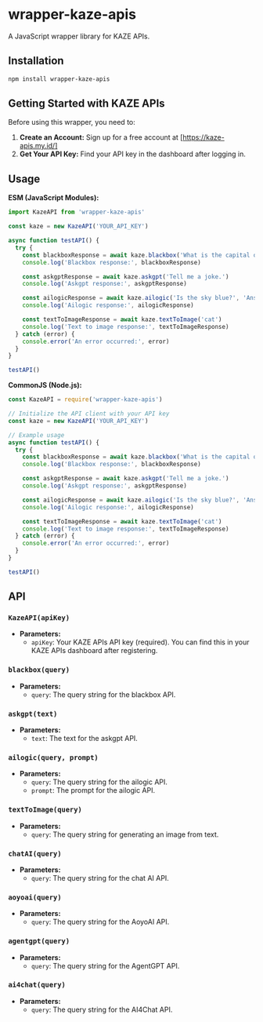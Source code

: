 # wrapper-kaze-apis

A JavaScript wrapper library for KAZE APIs.

## Installation

```bash
npm install wrapper-kaze-apis
```

## Getting Started with KAZE APIs

Before using this wrapper, you need to:

1.  **Create an Account:** Sign up for a free account at [https://kaze-apis.my.id/]
2.  **Get Your API Key:** Find your API key in the dashboard after logging in.

## Usage

**ESM (JavaScript Modules):**

```javascript
import KazeAPI from 'wrapper-kaze-apis'

const kaze = new KazeAPI('YOUR_API_KEY')

async function testAPI() {
  try {
    const blackboxResponse = await kaze.blackbox('What is the capital of France?')
    console.log('Blackbox response:', blackboxResponse)

    const askgptResponse = await kaze.askgpt('Tell me a joke.')
    console.log('Askgpt response:', askgptResponse)

    const ailogicResponse = await kaze.ailogic('Is the sky blue?', 'Answer with yes or no.')
    console.log('Ailogic response:', ailogicResponse)

    const textToImageResponse = await kaze.textToImage('cat')
    console.log('Text to image response:', textToImageResponse)
  } catch (error) {
    console.error('An error occurred:', error)
  }
}

testAPI()
```

**CommonJS (Node.js):**

```javascript
const KazeAPI = require('wrapper-kaze-apis')

// Initialize the API client with your API key
const kaze = new KazeAPI('YOUR_API_KEY')

// Example usage
async function testAPI() {
  try {
    const blackboxResponse = await kaze.blackbox('What is the capital of France?')
    console.log('Blackbox response:', blackboxResponse)

    const askgptResponse = await kaze.askgpt('Tell me a joke.')
    console.log('Askgpt response:', askgptResponse)

    const ailogicResponse = await kaze.ailogic('Is the sky blue?', 'Answer with yes or no.')
    console.log('Ailogic response:', ailogicResponse)

    const textToImageResponse = await kaze.textToImage('cat')
    console.log('Text to image response:', textToImageResponse)
  } catch (error) {
    console.error('An error occurred:', error)
  }
}

testAPI()
```

## API

### `KazeAPI(apiKey)`

- **Parameters:**
  - `apiKey`: Your KAZE APIs API key (required). You can find this in your KAZE APIs dashboard after registering.

### `blackbox(query)`

- **Parameters:**
  - `query`: The query string for the blackbox API.

### `askgpt(text)`

- **Parameters:**
  - `text`: The text for the askgpt API.

### `ailogic(query, prompt)`

- **Parameters:**
  - `query`: The query string for the ailogic API.
  - `prompt`: The prompt for the ailogic API.

### `textToImage(query)`

- **Parameters:**
  - `query`: The query string for generating an image from text.

### `chatAI(query)`

- **Parameters:**
  - `query`: The query string for the chat AI API.

### `aoyoai(query)`

- **Parameters:**
  - `query`: The query string for the AoyoAI API.

### `agentgpt(query)`

- **Parameters:**
  - `query`: The query string for the AgentGPT API.

### `ai4chat(query)`

- **Parameters:**
  - `query`: The query string for the AI4Chat API.